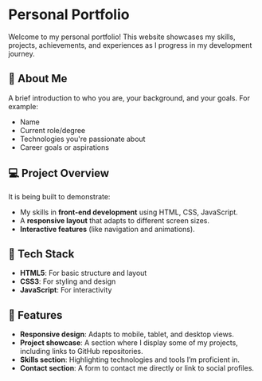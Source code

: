 # Personal Portfolio

Welcome to my personal portfolio! This website showcases my skills, projects, achievements, and experiences as I progress in my development journey.

## 📜 About Me

A brief introduction to who you are, your background, and your goals. For example:
- Name
- Current role/degree
- Technologies you're passionate about
- Career goals or aspirations

## 💻 Project Overview

It is being built to demonstrate:
- My skills in **front-end development** using HTML, CSS, JavaScript.
- A **responsive layout** that adapts to different screen sizes.
- **Interactive features** (like navigation and animations).

## 🚀 Tech Stack

- **HTML5**: For basic structure and layout
- **CSS3**: For styling and design
- **JavaScript**: For interactivity

## 🔨 Features

- **Responsive design**: Adapts to mobile, tablet, and desktop views.
- **Project showcase**: A section where I display some of my projects, including links to GitHub repositories.
- **Skills section**: Highlighting technologies and tools I’m proficient in.
- **Contact section**: A form to contact me directly or link to social profiles.
